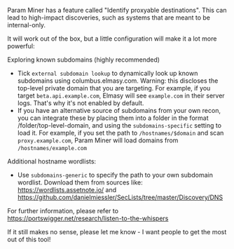 

Param Miner has a feature called "Identify proxyable destinations". 
This can lead to high-impact discoveries, such as systems that are meant to be internal-only.

It will work out of the box, but a little configuration will make it a lot more powerful:

Exploring known subdomains (highly recommended)
- Tick `external subdomain lookup` to dynamically look up known subdomains using columbus.elmasy.com. Warning: this discloses the top-level private domain that you are targeting. For example, if you target `beta.api.example.com`, Elmasy will see `example.com` in their server logs. That's why it's not enabled by default.
- If you have an alternative source of subdomains from your own recon, you can integrate these by placing them into a folder in the format /folder/top-level-domain, and using the `subdomains-specific` setting to load it. For example, if you set the path to `/hostnames/$domain` and scan `proxy.example.com`, Param Miner will load domains from `/hostnames/example.com`

Additional hostname wordlists:  
- Use `subdomains-generic` to specify the path to your own subdomain wordlist. Download them from sources like: https://wordlists.assetnote.io/ and https://github.com/danielmiessler/SecLists/tree/master/Discovery/DNS

For further information, please refer to https://portswigger.net/research/listen-to-the-whispers

If it still makes no sense, please let me know - I want people to get the most out of this tool!
